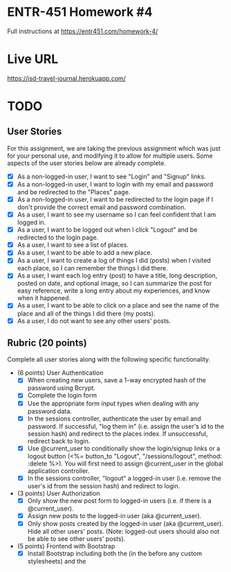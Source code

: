 # ENTR-451 Homework #4

Full instructions at https://entr451.com/homework-4/

# Live URL

https://isd-travel-journal.herokuapp.com/

# TODO
## User Stories
For this assignment, we are taking the previous assignment which was just for your personal use, and modifying it to allow for multiple users.  Some aspects of the user stories below are already complete.

- [x] As a non-logged-in user, I want to see "Login" and "Signup" links.
- [x] As a non-logged-in user, I want to login with my email and password and be redirected to the "Places" page.
- [x] As a non-logged-in user, I want to be redirected to the login page if I don't provide the correct email and password combination.
- [x] As a user, I want to see my username so I can feel confident that I am logged in.
- [x] As a user, I want to be logged out when I click "Logout" and be redirected to the login page.
- [x] As a user, I want to see a list of places.
- [x] As a user, I want to be able to add a new place.
- [x] As a user, I want to create a log of things I did (posts) when I visited each place, so I can remember the things I did there.
- [x] As a user, I want each log entry (post) to have a title, long description, posted on date, and optional image, so I can summarize the post for easy reference, write a long entry about my experiences, and know when it happened.
- [x] As a user, I want to be able to click on a place and see the name of the place and all of the things I did there (my posts).
- [x] As a user, I do not want to see any other users' posts.

## Rubric (20 points)
Complete all user stories along with the following specific functionality.

- (6 points) User Authentication
	- [x] When creating new users, save a 1-way encrypted hash of the password using Bcrypt.
	- [x] Complete the login form
	- [x] Use the appropriate form input types when dealing with any password data.
	- [x] In the sessions controller, authenticate the user by email and password. If successful, "log them in" (i.e. assign the user's id to the session hash) and redirect to the places index. If unsuccessful, redirect back to login.
	- [x] Use @current_user to conditionally show the login/signup links or a logout button (<%= button_to "Logout", "/sessions/logout", method: :delete %>). You will first need to assign @current_user in the global application controller.
	- [x] In the sessions controller, "logout" a logged-in user (i.e. remove the user's id from the session hash) and redirect to login.
- (3 points) User Authorization
	- [x] Only show the new post form to logged-in users (i.e. if there is a @current_user).
	- [x] Assign new posts to the logged-in user (aka @current_user).
	- [x] Only show posts created by the logged-in user (aka @current_user). Hide all other users' posts. (Note: logged-out users should also not be able to see other users' posts).
- (5 points) Frontend with Bootstrap
	- [x] Install Bootstrap including both the <link> (in the <head> before any custom stylesheets) and the <script> (just before the closing </body>).
	- [x] Add Bootstrap's navbar component (any version). Move the relevant links (e.g. "Home", "Login", "Signup", "Logout") into the navbar.
	- [x] Wrap the <%= yield %> content in a Bootstrap .container.
	- [x] Using the Bootstrap button component, style the links to forms and the form submit buttons.
	- [x] Use the Bootstrap grid for posts (3 posts per row on large screens, stacking on small screens). See wireframe.
	- [x] Use the bootstrap spacing (margin or padding) as needed, but at least twice (not counting the navbar).
- (3 points) File Attachment
	- [x] Configure the application for uploads:
	- [x] uncomment the image_processing gem in the Gemfile
	- [x] run rails active_storage:install to create the migrations
	- [x] then run rails db:migrate to execute the migrations
	- [x] in both config/environments/development.rb and config/environments/production.rb, tell the application to use the :local service for uploading files (i.e. config.active_storage.service = :local)
	- [x] Enable attachments in the Post model.
	- [x] Add a new field to the posts form for uploading an image (form.file_field).
	- [x] If a post has an attached image (post.image.attached?), display the attached image (url_for(post.image)).
- (2 points) Deployment with Heroku
	- [x] Follow the steps to connect to Heroku and deploy your app (https://entr451.com/deployment-with-heroku/)
	- [x] Once live, add the URL to your live heroku website in the README.md file of your app.